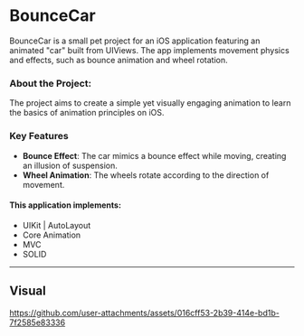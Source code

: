 # BounceCar

BounceCar is a small pet project for an iOS application featuring an animated "car" built from UIViews. The app implements movement physics and effects, such as bounce animation and wheel rotation.

### About the Project:
 The project aims to create a simple yet visually engaging animation to learn the basics of animation principles on iOS.

### Key Features
- **Bounce Effect**: The car mimics a bounce effect while moving, creating an illusion of suspension.
- **Wheel Animation**: The wheels rotate according to the direction of movement.
  
#### This application implements:
- UIKit | AutoLayout
- Core Animation
- MVC
- SOLID

---

## Visual

https://github.com/user-attachments/assets/016cff53-2b39-414e-bd1b-7f2585e83336

